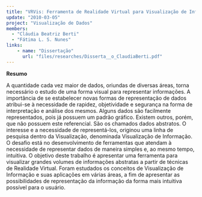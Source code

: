 ```yaml
---
title: "VRVis: Ferramenta de Realidade Virtual para Visualização de Informações"
update: "2010-03-05"
project: "Visualização de Dados"
members:
  - "Cláudia Beatriz Berti"
  - "Fátima L. S. Nunes"
links:
    - name: "Dissertação"
      url: "files/researches/Disserta__o_ClaudiaBerti.pdf"
---
```



**Resumo**

A quantidade cada vez maior de dados, oriundas de diversas áreas, torna necessário o estudo de uma forma visual para representar informações. A importância de se estabelecer novas formas de representação de dados atribui-se à necessidade de rapidez, objetividade e segurança na forma de interpretação e análise dos mesmos. Alguns dados são facilmente representados, pois já possuem um padrão gráfico. Existem outros, porém, que não possuem este referencial. São os chamados dados abstratos. O interesse e a necessidade de representá-los, originou uma linha de pesquisa dentro da Visualização, denominada Visualização de Informação. O desafio está no desenvolvimento de ferramentas que atendam à necessidade de representar dados de maneira simples e, ao mesmo tempo, intuitiva. O objetivo deste trabalho é apresentar uma ferramenta para visualizar grandes volumes de informações abstratas a partir de técnicas de Realidade Virtual. Foram estudados os conceitos de Visualização de Informação e suas aplicações em várias áreas, a fim de apresentar as possibilidades de representação da informação da forma mais intuitiva possível para o usuário.
